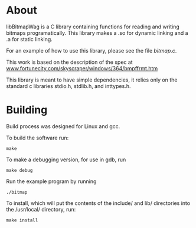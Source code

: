 # About
libBitmapWag is a C library containing functions for reading and writing bitmaps 
programatically. This library makes a .so for dynamic linking and a .a for 
static linking. 

For an example of how to use this library, please see the file _bitmap.c_. 

This work is based on the description of the spec at 
www.fortunecity.com/skyscraper/windows/364/bmpffrmt.htm 

This library is meant to have simple dependencies, it relies only on the 
standard c libraries stdio.h, stdlib.h, and inttypes.h. 

# Building
Build process was designed for Linux and gcc. 

To build the software run:
```
make
```

To make a debugging version, for use in gdb, run 
```
make debug
```

Run the example program by running 
```
./bitmap
```

To install, which will put the contents of the include/ and lib/ 
directories into the /usr/local/ directory, run:
```
make install
```

